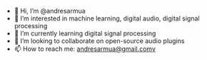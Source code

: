 - 👋 Hi, I’m @andresarmua
- 👀 I’m interested in machine learning, digital audio, digital signal processing
- 🌱 I’m currently learning digital signal processing
- 💞️ I’m looking to collaborate on open-source audio plugins
- 📫 How to reach me: andresarmua@gmail.comv

<!---
andresarmua/andresarmua is a ✨ special ✨ repository because its `README.md` (this file) appears on your GitHub profile.
You can click the Preview link to take a look at your changes.
--->
